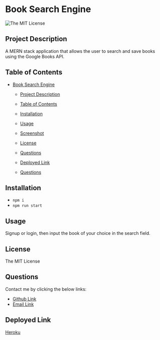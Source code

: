 
# Book Search Engine
![The MIT License](https://img.shields.io/badge/license-MIT-green)

## Project Description
A MERN stack application that allows the user to search and save books using the Google Books API. 
## Table of Contents
- [Book Search Engine](#book-search-engine)
  - [Project Description](#project-description)
  - [Table of Contents](#table-of-contents)
  - [Installation](#installation)
  - [Usage](#usage)
  - [Screenshot](#screenshot)
  - [License](#license)
  - [Questions](#questions)
  - [Deployed Link](#deployed-link)

  - [Questions](#questions)
## Installation
* `npm i` 
* `npm run start`
## Usage
Signup or login, then input the book of your choice in the search field.


## License
The MIT License
## Questions
Contact me by clicking the below links:
* [Github Link](https://github.com/deftonechris)
* [Email Link](mailto:chris.t.williams417@gmail.com)
## Deployed Link
[Heroku](https://damp-earth-37194.herokuapp.com/)
